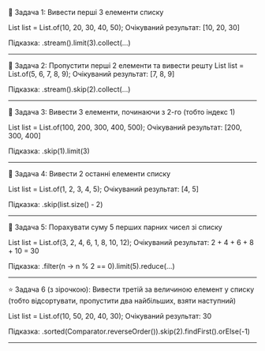 🔹 Задача 1: Вивести перші 3 елементи списку

List<Integer> list = List.of(10, 20, 30, 40, 50);
Очікуваний результат: [10, 20, 30]

Підказка:
.stream().limit(3).collect(...)

---------------------------------------------------------

🔹 Задача 2: Пропустити перші 2 елементи та вивести решту
List<Integer> list = List.of(5, 6, 7, 8, 9);
Очікуваний результат: [7, 8, 9]

Підказка:
.stream().skip(2).collect(...)

---------------------------------------------------------

🔹 Задача 3: Вивести 3 елементи, починаючи з 2-го (тобто індекс 1)

List<Integer> list = List.of(100, 200,
300, 400, 500);
Очікуваний результат: [200, 300, 400]

Підказка:
.skip(1).limit(3)

---------------------------------------------------------

🔹 Задача 4: Вивести 2 останні елементи списку

List<Integer> list = List.of(1, 2, 3, 4, 5);
Очікуваний результат: [4, 5]

Підказка:
.skip(list.size() - 2)

--------------------------------------------------------

🔹 Задача 5: Порахувати суму 5 перших парних
чисел зі списку

List<Integer> list = List.of(3, 2, 4, 6, 
1, 8, 10, 12);
Очікуваний результат: 2 + 4 + 6 + 8 + 10 = 30

Підказка:
.filter(n -> n % 2 == 0).limit(5).reduce(...)

-------------------------------------------------------

⭐ Задача 6 (з зірочкою): Вивести третій за величиною елемент у списку
(тобто відсортувати, пропустити два найбільших, взяти наступний)

List<Integer> list = List.of(10, 50, 20, 40, 30);
Очікуваний результат: 30

Підказка:
.sorted(Comparator.reverseOrder()).skip(2).findFirst().orElse(-1)

-------------------------------------------------------

